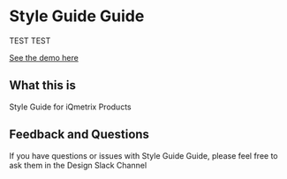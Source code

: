 # Style Guide Guide

TEST TEST

[See the demo here](http://bradfrost.github.io/style-guide-guide/)

## What this is
Style Guide for iQmetrix Products


## Feedback and Questions
If you have questions or issues with Style Guide Guide, please feel free to ask them in the Design Slack Channel
